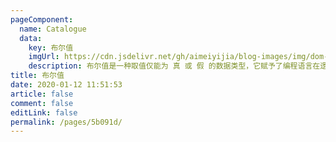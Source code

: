 ```yaml
---
pageComponent: 
  name: Catalogue
  data: 
    key: 布尔值
    imgUrl: https://cdn.jsdelivr.net/gh/aimeiyijia/blog-images/img/dom-img.png
    description: 布尔值是一种取值仅能为 真 或 假 的数据类型，它赋予了编程语言在逻辑上表达真 或 假 的能力。
title: 布尔值
date: 2020-01-12 11:51:53
article: false
comment: false
editLink: false
permalink: /pages/5b091d/
---
```

